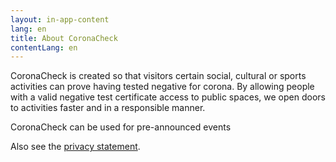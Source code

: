 ```yaml
---
layout: in-app-content
lang: en
title: About CoronaCheck
contentLang: en
---
```

CoronaCheck is created so that visitors certain social, cultural or sports activities can prove having tested negative for corona. By allowing people with a valid negative test certificate access to public spaces, we open doors to activities faster and in a responsible manner. 

CoronaCheck can be used for pre-announced events 

Also see the [privacy statement](/en/privacy-in-app). 
